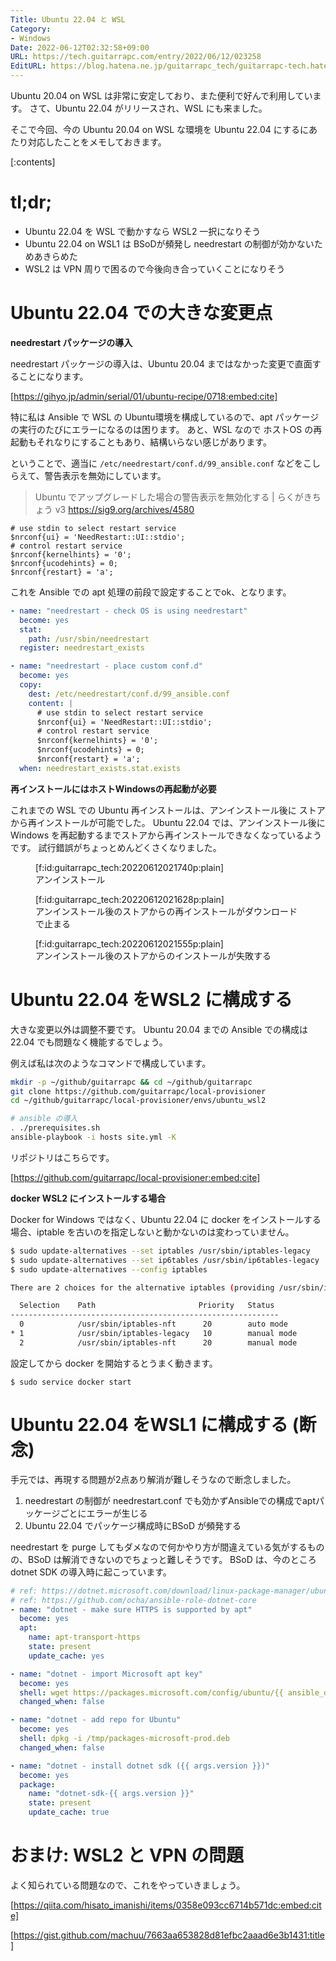 ```yaml
---
Title: Ubuntu 22.04 と WSL
Category:
- Windows
Date: 2022-06-12T02:32:58+09:00
URL: https://tech.guitarrapc.com/entry/2022/06/12/023258
EditURL: https://blog.hatena.ne.jp/guitarrapc_tech/guitarrapc-tech.hatenablog.com/atom/entry/13574176438101279024
---
```


Ubuntu 20.04 on WSL は非常に安定しており、また便利で好んで利用しています。
さて、Ubuntu 22.04 がリリースされ、WSL にも来ました。

そこで今回、今の Ubuntu 20.04 on WSL な環境を Ubuntu 22.04 にするにあたり対応したことをメモしておきます。

[:contents]

# tl;dr;

* Ubuntu 22.04 を WSL で動かすなら WSL2 一択になりそう
* Ubuntu 22.04 on WSL1 は BSoDが頻発し needrestart の制御が効かないためあきらめた
* WSL2 は VPN 周りで困るので今後向き合っていくことになりそう

# Ubuntu 22.04 での大きな変更点

**needrestart パッケージの導入**

needrestart パッケージの導入は、Ubuntu 20.04 まではなかった変更で直面することになります。

[https://gihyo.jp/admin/serial/01/ubuntu-recipe/0718:embed:cite]

特に私は Ansible で WSL の Ubuntu環境を構成しているので、apt パッケージの実行のたびにエラーになるのは困ります。
あと、WSL なので ホストOS の再起動もそれなりにすることもあり、結構いらない感じがあります。

ということで、適当に `/etc/needrestart/conf.d/99_ansible.conf` などをこしらえて、警告表示を無効にしています。

> Ubuntu でアップグレードした場合の警告表示を無効化する | らくがきちょう v3 https://sig9.org/archives/4580

```
# use stdin to select restart service
$nrconf{ui} = 'NeedRestart::UI::stdio';
# control restart service
$nrconf{kernelhints} = '0';
$nrconf{ucodehints} = 0;
$nrconf{restart} = 'a';
```

これを Ansible での apt 処理の前段で設定することでok、となります。

```yaml
- name: "needrestart - check OS is using needrestart"
  become: yes
  stat:
    path: /usr/sbin/needrestart
  register: needrestart_exists

- name: "needrestart - place custom conf.d"
  become: yes
  copy:
    dest: /etc/needrestart/conf.d/99_ansible.conf
    content: |
      # use stdin to select restart service
      $nrconf{ui} = 'NeedRestart::UI::stdio';
      # control restart service
      $nrconf{kernelhints} = '0';
      $nrconf{ucodehints} = 0;
      $nrconf{restart} = 'a';
  when: needrestart_exists.stat.exists
```

**再インストールにはホストWindowsの再起動が必要**

これまでの WSL での Ubuntu 再インストールは、アンインストール後に ストアから再インストールが可能でした。
Ubuntu 22.04 では、アンインストール後に Windows を再起動するまでストアから再インストールできなくなっているようです。
試行錯誤がちょっとめんどくさくなりました。

<figure class="figure-image figure-image-fotolife" title="アンインストール">[f:id:guitarrapc_tech:20220612021740p:plain]<figcaption>アンインストール</figcaption></figure>

<figure class="figure-image figure-image-fotolife" title="アンインストール後のストアからの再インストールがダウンロードで止まる">[f:id:guitarrapc_tech:20220612021628p:plain]<figcaption>アンインストール後のストアからの再インストールがダウンロードで止まる</figcaption></figure>
<figure class="figure-image figure-image-fotolife" title="アンインストール後のストアからのインストールが失敗する">[f:id:guitarrapc_tech:20220612021555p:plain]<figcaption>アンインストール後のストアからのインストールが失敗する</figcaption></figure>


# Ubuntu 22.04 をWSL2 に構成する

大きな変更以外は調整不要です。
Ubuntu 20.04 までの Ansible での構成は 22.04 でも問題なく機能するでしょう。

例えば私は次のようなコマンドで構成しています。

```sh
mkdir -p ~/github/guitarrapc && cd ~/github/guitarrapc
git clone https://github.com/guitarrapc/local-provisioner
cd ~/github/guitarrapc/local-provisioner/envs/ubuntu_wsl2

# ansible の導入
. ./prerequisites.sh
ansible-playbook -i hosts site.yml -K
```

リポジトリはこちらです。

[https://github.com/guitarrapc/local-provisioner:embed:cite]


**docker WSL2 にインストールする場合**

Docker for Windows ではなく、Ubuntu 22.04 に docker をインストールする場合、iptable を古いのを指定しないと動かないのは変わっていません。

```sh
$ sudo update-alternatives --set iptables /usr/sbin/iptables-legacy
$ sudo update-alternatives --set ip6tables /usr/sbin/ip6tables-legacy
$ sudo update-alternatives --config iptables

There are 2 choices for the alternative iptables (providing /usr/sbin/iptables).

  Selection    Path                       Priority   Status
------------------------------------------------------------
  0            /usr/sbin/iptables-nft      20        auto mode
* 1            /usr/sbin/iptables-legacy   10        manual mode
  2            /usr/sbin/iptables-nft      20        manual mode
```

設定してから docker を開始するとうまく動きます。
```
$ sudo service docker start
```

# Ubuntu 22.04 をWSL1 に構成する (断念)

手元では、再現する問題が2点あり解消が難しそうなので断念しました。

1. needrestart の制御が needrestart.conf でも効かずAnsibleでの構成でaptパッケージごとにエラーが生じる
2. Ubuntu 22.04 でパッケージ構成時にBSoD が頻発する

needrestart を purge してもダメなので何かやり方が間違えている気がするものの、BSoD は解消できないのでちょっと難しそうです。
BSoD は、今のところ dotnet SDK の導入時に起こっています。

```yaml
# ref: https://dotnet.microsoft.com/download/linux-package-manager/ubuntu18-04/sdk-current
# ref: https://github.com/ocha/ansible-role-dotnet-core
- name: "dotnet - make sure HTTPS is supported by apt"
  become: yes
  apt:
    name: apt-transport-https
    state: present
    update_cache: yes

- name: "dotnet - import Microsoft apt key"
  become: yes
  shell: wget https://packages.microsoft.com/config/ubuntu/{{ ansible_distribution_version }}/packages-microsoft-prod.deb -O /tmp/packages-microsoft-prod.deb
  changed_when: false

- name: "dotnet - add repo for Ubuntu"
  become: yes
  shell: dpkg -i /tmp/packages-microsoft-prod.deb
  changed_when: false

- name: "dotnet - install dotnet sdk ({{ args.version }})"
  become: yes
  package:
    name: "dotnet-sdk-{{ args.version }}"
    state: present
    update_cache: true
```

# おまけ: WSL2 と VPN の問題

よく知られている問題なので、これをやっていきましょう。

[https://qiita.com/hisato_imanishi/items/0358e093cc6714b571dc:embed:cite]

[https://gist.github.com/machuu/7663aa653828d81efbc2aaad6e3b1431:title]

